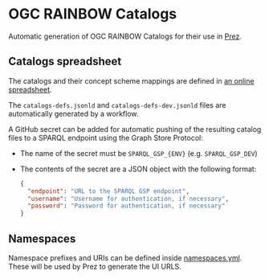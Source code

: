 # OGC RAINBOW Catalogs

Automatic generation of OGC RAINBOW Catalogs for their use in [Prez](https://github.com/RDFLib/prez).

## Catalogs spreadsheet

The catalogs and their concept scheme mappings are defined in
[an online spreadsheet](https://myogc1-my.sharepoint.com/personal/avillar_ogc_org/_layouts/15/download.aspx?share=EXxhHl4MubpMo-3h1UI0lpcB1lcsAX-CdvUsAMGfOQQL4g).

The `catalogs-defs.jsonld` and `catalogs-defs-dev.jsonld` files are automatically generated by a workflow.

A GitHub secret can be added for automatic pushing of the resulting catalog files to a SPARQL endpoint using the 
Graph Store Protocol:

* The name of the secret must be `SPARQL_GSP_{ENV}` (e.g. `SPARQL_GSP_DEV`)
* The contents of the secret are a JSON object with the following format:

    ```json
    {
      "endpoint": "URL to the SPARQL GSP endpoint",
      "username": "Username for authentication, if necessary",
      "password": "Password for authentication, if necessary"    
    }
    ```

## Namespaces

Namespace prefixes and URIs can be defined inside [namespaces.yml](namespaces.yml). These will be used
by Prez to generate the UI URLS.
